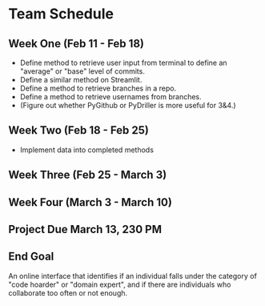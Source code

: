 # Team Schedule

## Week One (Feb 11 - Feb 18)
* Define method to retrieve user input from terminal to define an "average" or "base" level of commits.
* Define a similar method on Streamlit.
* Define a method to retrieve branches in a repo.
* Define a method to retrieve usernames from branches.
* (Figure out whether PyGithub or PyDriller is more useful for 3&4.)

## Week Two (Feb 18 - Feb 25)
* Implement data into completed methods

## Week Three (Feb 25 - March 3)

## Week Four (March 3 - March 10)

## Project Due March 13, 230 PM


## End Goal

An online interface that identifies if an individual falls under the category
of "code hoarder" or "domain expert", and if there are individuals who
collaborate too often or not enough.
